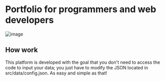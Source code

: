 # Portfolio for programmers and web developers

![image](https://github.com/taifos/portfolio/assets/127537726/89ae110b-846e-428d-afdf-38f561b4a239)

## How work

This platform is developed with the goal that you don't need to access the code to input your data; you just have to modify the JSON located in src/data/config.json. As easy and simple as that!

